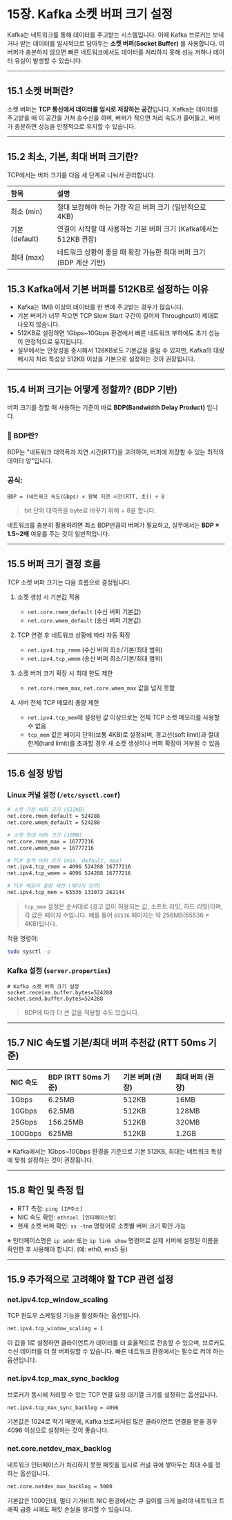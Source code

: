 # 15장. Kafka 소켓 버퍼 크기 설정

Kafka는 네트워크를 통해 데이터를 주고받는 시스템입니다. 이때 Kafka 브로커는 보내거나 받는 데이터를 일시적으로 담아두는 **소켓 버퍼(Socket Buffer)** 를 사용합니다. 이 버퍼가 충분하지 않으면 빠른 네트워크에서도 데이터를 처리하지 못해 성능 저하나 데이터 유실이 발생할 수 있습니다.

---

## 15.1 소켓 버퍼란?

소켓 버퍼는 **TCP 통신에서 데이터를 임시로 저장하는 공간**입니다. Kafka는 데이터를 주고받을 때 이 공간을 거쳐 송수신을 하며, 버퍼가 작으면 처리 속도가 줄어들고, 버퍼가 충분하면 성능을 안정적으로 유지할 수 있습니다.

---

## 15.2 최소, 기본, 최대 버퍼 크기란?

TCP에서는 버퍼 크기를 다음 세 단계로 나눠서 관리합니다.

| 항목 | 설명 |
|:---|:---|
| 최소 (min) | 절대 보장해야 하는 가장 작은 버퍼 크기 (일반적으로 4KB) |
| 기본 (default) | 연결이 시작할 때 사용하는 기본 버퍼 크기 (Kafka에서는 512KB 권장) |
| 최대 (max) | 네트워크 상황이 좋을 때 확장 가능한 최대 버퍼 크기 (BDP 계산 기반) |


## 15.3 Kafka에서 기본 버퍼를 512KB로 설정하는 이유

- Kafka는 1MB 이상의 데이터를 한 번에 주고받는 경우가 많습니다.
- 기본 버퍼가 너무 작으면 TCP Slow Start 구간이 길어져 Throughput이 제대로 나오지 않습니다.
- 512KB로 설정하면 1Gbps~10Gbps 환경에서 빠른 네트워크 부하에도 초기 성능이 안정적으로 유지됩니다.
- 실무에서는 안정성을 중시해서 128KB로도 기본값을 줄일 수 있지만, Kafka의 대량 메시지 처리 특성상 512KB 이상을 기본으로 설정하는 것이 권장됩니다.

---

## 15.4 버퍼 크기는 어떻게 정할까? (BDP 기반)

버퍼 크기를 정할 때 사용하는 기준이 바로 **BDP(Bandwidth Delay Product)** 입니다.

### 📘 BDP란?
BDP는 "네트워크 대역폭과 지연 시간(RTT)을 고려하여, 버퍼에 저장할 수 있는 최적의 데이터 양"입니다.

### 공식:
```
BDP = (네트워크 속도(Gbps) × 왕복 지연 시간(RTT, 초)) ÷ 8
```
> bit 단위 대역폭을 byte로 바꾸기 위해 ÷ 8을 합니다.

네트워크를 충분히 활용하려면 최소 BDP만큼의 버퍼가 필요하고, 실무에서는 **BDP × 1.5~2배** 여유를 주는 것이 일반적입니다.

---

## 15.5 버퍼 크기 결정 흐름

TCP 소켓 버퍼 크기는 다음 흐름으로 결정됩니다.

1. 소켓 생성 시 기본값 적용
    - `net.core.rmem_default` (수신 버퍼 기본값)
    - `net.core.wmem_default` (송신 버퍼 기본값)

2. TCP 연결 후 네트워크 상황에 따라 자동 확장
    - `net.ipv4.tcp_rmem` (수신 버퍼 최소/기본/최대 범위)
    - `net.ipv4.tcp_wmem` (송신 버퍼 최소/기본/최대 범위)

3. 소켓 버퍼 크기 확장 시 최대 한도 제한
    - `net.core.rmem_max`, `net.core.wmem_max` 값을 넘지 못함

4. 서버 전체 TCP 메모리 총량 제한
    - `net.ipv4.tcp_mem`에 설정된 값 이상으로는 전체 TCP 소켓 메모리를 사용할 수 없음
    - `tcp_mem` 값은 페이지 단위(보통 4KB)로 설정되며, 경고선(soft limit)과 절대 한계(hard limit)를 초과할 경우 새 소켓 생성이나 버퍼 확장이 거부될 수 있음

---

## 15.6 설정 방법

### Linux 커널 설정 (`/etc/sysctl.conf`)
```bash
# 소켓 기본 버퍼 크기 (512KB)
net.core.rmem_default = 524288
net.core.wmem_default = 524288

# 소켓 최대 버퍼 크기 (16MB)
net.core.rmem_max = 16777216
net.core.wmem_max = 16777216

# TCP 동적 버퍼 크기 (min, default, max)
net.ipv4.tcp_rmem = 4096 524288 16777216
net.ipv4.tcp_wmem = 4096 524288 16777216

# TCP 메모리 총량 제한 (페이지 단위)
net.ipv4.tcp_mem = 65536 131072 262144
```
> `tcp_mem` 설정은 순서대로 (경고 없이 허용되는 값, 소프트 리밋, 하드 리밋)이며, 각 값은 페이지 수입니다.
> 예를 들어 `65536` 페이지는 약 256MB(65536 × 4KB)입니다.

적용 명령어:
```bash
sudo sysctl -p
```

### Kafka 설정 (`server.properties`)
```properties
# Kafka 소켓 버퍼 크기 설정
socket.receive.buffer.bytes=524288
socket.send.buffer.bytes=524288
```
> BDP에 따라 더 큰 값을 적용할 수도 있습니다.

---

## 15.7 NIC 속도별 기본/최대 버퍼 추천값 (RTT 50ms 기준)

| NIC 속도 | BDP (RTT 50ms 기준) | 기본 버퍼 (권장) | 최대 버퍼 (권장) |
|:---|:---|:---|:---|
| 1Gbps | 6.25MB | 512KB | 16MB |
| 10Gbps | 62.5MB | 512KB | 128MB |
| 25Gbps | 156.25MB | 512KB | 320MB |
| 100Gbps | 625MB | 512KB | 1.2GB |

※ Kafka에서는 1Gbps~10Gbps 환경을 기준으로 기본 512KB, 최대는 네트워크 특성에 맞춰 설정하는 것이 권장됩니다.

---

## 15.8 확인 및 측정 팁

- RTT 측정: `ping [IP주소]`
- NIC 속도 확인: `ethtool [인터페이스명]`
- 현재 소켓 버퍼 확인: `ss -tnm` 명령어로 소켓별 버퍼 크기 확인 가능

※ 인터페이스명은 `ip addr` 또는 `ip link show` 명령어로 실제 서버에 설정된 이름을 확인한 후 사용해야 합니다. (예: eth0, ens5 등)

---

## 15.9 추가적으로 고려해야 할 TCP 관련 설정

### net.ipv4.tcp_window_scaling
TCP 윈도우 스케일링 기능을 활성화하는 옵션입니다.
```bash
net.ipv4.tcp_window_scaling = 1
```
이 값을 1로 설정하면 클라이언트가 데이터를 더 효율적으로 전송할 수 있으며, 브로커도 수신 데이터를 더 잘 버퍼링할 수 있습니다. 빠른 네트워크 환경에서는 필수로 켜야 하는 옵션입니다.

### net.ipv4.tcp_max_sync_backlog
브로커가 동시에 처리할 수 있는 TCP 연결 요청 대기열 크기를 설정하는 옵션입니다.
```bash
net.ipv4.tcp_max_sync_backlog = 4096
```
기본값은 1024로 작기 때문에, Kafka 브로커처럼 많은 클라이언트 연결을 받을 경우 4096 이상으로 설정하는 것이 좋습니다.

### net.core.netdev_max_backlog
네트워크 인터페이스가 처리하지 못한 패킷을 임시로 커널 큐에 쌓아두는 최대 수를 정하는 옵션입니다.
```bash
net.core.netdev_max_backlog = 5000
```
기본값은 1000인데, 멀티 기가비트 NIC 환경에서는 큐 길이를 크게 늘려야 네트워크 트래픽 급증 시에도 패킷 손실을 방지할 수 있습니다.